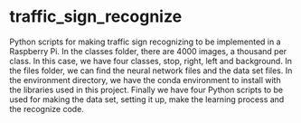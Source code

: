 # traffic_sign_recognize
Python scripts for making traffic sign recognizing to be implemented in a Raspberry Pi. 
In the classes folder, there are 4000 images, a thousand per class. In this case, we have four classes, stop, right, left and background.
In the files folder, we can find the neural network files and the data set files.
In the environment directory, we have the conda environment to install with the libraries used in this project.
Finally we have four Python scripts to be used for making the data set, setting it up, make the learning process and the recognize code. 
